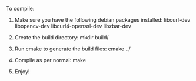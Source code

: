 To compile:

1) Make sure you have the following debian packages installed:
libcurl-dev libopencv-dev libcurl4-openssl-dev libzbar-dev

2) Create the build directory:
mkdir build/

3) Run cmake to generate the build files:
cmake ../

4) Compile as per normal:
make

5) Enjoy!